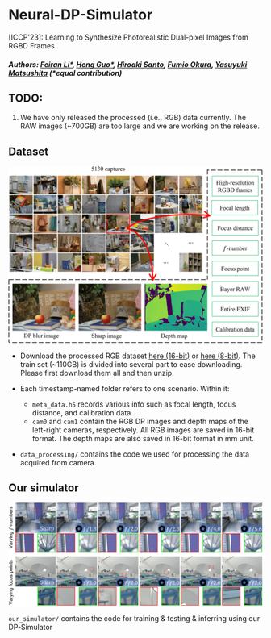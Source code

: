 # Neural-DP-Simulator
[ICCP'23]: Learning to Synthesize Photorealistic Dual-pixel Images from RGBD Frames

##### Authors: [Feiran Li*](https://sites.google.com/view/feiranlihomepage/home), [Heng Guo*](https://gh-home.github.io/), [Hiroaki Santo](https://sites.google.com/view/hiroaki-santo/), [Fumio Okura](http://cvl.ist.osaka-u.ac.jp/user/okura/), [Yasuyuki Matsushita](http://cvl.ist.osaka-u.ac.jp/en/member/matsushita/)   (*equal contribution)

## TODO:
1. We have only released the processed (i.e., RGB) data currently. The RAW images (~700GB) are too large and we are working on the release. 



## Dataset
![DP5K Dataset](teaser/dataset_summary.png)
* Download the processed RGB dataset [here (16-bit)](https://www.dropbox.com/sh/ym03faddftnkclw/AACXN_8hKrTl6mKQuDS9xRl3a?dl=0) or [here (8-bit)](https://www.kaggle.com/datasets/feiranli/dp5k-dataset). The train set (~110GB) is divided into several part to ease downloading. Please first download them all and then unzip.  

* Each timestamp-named folder refers to one scenario. Within it:
    * `meta_data.h5` records various info such as focal length, focus distance, and calibration data
    * `cam0` and `cam1` contain the RGB DP images and depth maps of the left-right cameras, respectively. All RGB images are saved in 16-bit format. The depth maps are also saved in 16-bit format in mm unit. 

* `data_processing/` contains the code we used for processing the data acquired from camera. 



## Our simulator
![Neural-DP-Simulator](teaser/our_render_from_rgbd.png)

`our_simulator/` contains the code for training & testing & inferring using our DP-Simulator 


<!-- ## Citation -->







